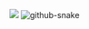 [![](https://readme-typing-svg.demolab.com/?lines=Welcome+to+Ryan%E7%92%83%E9%BB%AF%E2%80%99s+GitHub;An+Interesting+atomic+nucleu&color=7E2065&center=true&font=Montserrat)](https://原子核.eu.org/)
<picture>
  <source media="(prefers-color-scheme: dark)" srcset="github-snake-dark.svg" />
  <source media="(prefers-color-scheme: light)" srcset="github-snake.svg" />
  <img alt="github-snake" src="github-snake.svg" />
</picture>
